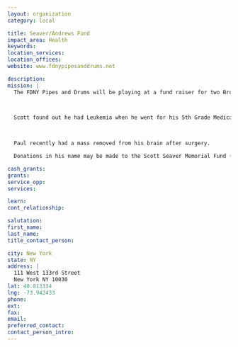 ```yaml
---
layout: organization
category: local

title: Seaver/Andrews Fund
impact_area: Health
keywords: 
location_services: 
location_offices: 
website: www.fdnypipesanddrums.net

description: 
mission: |
  The FDNY Pipes and Drums will be playing at a fund raiser for two Brothers who are dealing with insurmountable medical bills due to serious health issues.

  

  Scott found out he had Leukemia when he went for his 5th Grade Medical at the Medical Office. He has not be responding to treatment.

  

  Paul recently had a mass removed from his brain after surgery. 

  Donations in his name may be made to the Scott Seaver Memorial Fund (checks payable to Seaver-Andrews Fund), 111 W. 133 Street, New York, NY 10030.

cash_grants: 
grants: 
service_opp: 
services: 

learn: 
cont_relationship: 

salutation: 
first_name: 
last_name: 
title_contact_person: 

city: New York
state: NY
address: |
  111 West 133rd Street  
  New York NY 10030
lat: 40.813334
lng: -73.942433
phone: 
ext: 
fax: 
email: 
preferred_contact: 
contact_person_intro: 
---
```


